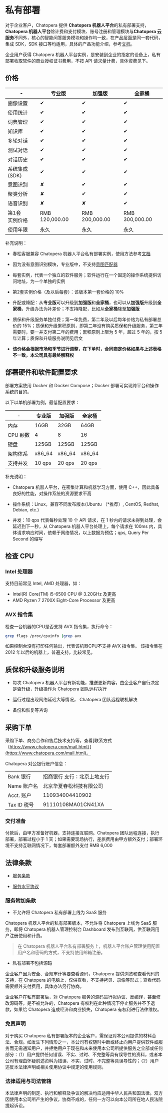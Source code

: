 # 私有部署

对于企业客户，Chatopera 提供 **Chatopera 机器人平台**的私有部署支持，**Chatopera 机器人平台**除计费和支付模块、账号注册和管理模块与**Chatopera 云服务**不同外，核心的智能问答服务模块和操作均一致，在产品层面是同一套代码，集成 SDK，SDK 接口等均适用，具体的产品功能介绍，参考[文档](https://docs.chatopera.com/)。

企业用户获得 Chatopera 机器人平台实例，是安装到企业的指定的设备上，私有部署收取软件的商业授权证书费用，不按 API 请求量计费，具体资费见下。

## 价格

| - | 专业版 | 加强版 | 全家桶 |
|--- | --- | --- | --- |
| 画像设置 | &#10004; | &#10004; |  &#10004; |
| 使用统计 | &#10004; | &#10004; |  &#10004; |
| 词典管理 | &#10004; | &#10004; |  &#10004; |
| 知识库 | &#10004; |  &#10004; |  &#10004; |
| 多轮对话 | &#10004; | &#10004; |  &#10004; |
| 测试对话 | &#10004; | &#10004; |  &#10004; |
| 对话历史 | &#10004; | &#10004; |  &#10004; |
| 系统集成(SDK)| &#10004; | &#10004; |  &#10004; |
| 意图识别 | &#10008; | &#10004; |  &#10004; |
| 聚类分析 | &#10008; |  &#10004; |  &#10004; |
| 语音识别 |  &#10008; |  &#10008; |  &#10004; |
| 第1套<br /> 实例价格 | RMB 120,000.00 | RMB 200,000.00 |  RMB 300,000.00 |
| 使用年限 | 永久 | 永久 | 永久 |

补充说明：

* 春松客服兼容 Chatopera 机器人平台私有部署实例，使用方法参考[文档](https://docs.chatopera.com/products/cskefu/work-chatbot/install.html)

* 因为没有意图识别模块，专业版中，不支持[意图匹配器](https://docs.chatopera.com/products/chatbot-platform/howto-guides/conv-gambit-intent.html)

* 每套实例，代表一个独立的软件服务；软件运行在一个固定的操作系统提供访问地址，为一个单独的实例

* 第2套实例价格（及以后每套）：该版本第一套价格的 10%

* 升配或降配：从**专业版**可以升级到**加强版**和**全家桶**，也可以从**加强版**升级到**全家桶**，升级办法为补差价；不支持降配，比如从**全家桶**降至**加强版**

* 质保和升级服务单独付费；第一年免费，第二年及以后每年价格为私有部署总价的 15%；质保和升级累积原则，即第二年没有购买质保和升级服务，第三年需要时，要一并支付第二年的费用；累积原则上限为 5 年，超过 5 年的，按 5 年计算；质保和升级服务说明见后文

* **该价格会根据市场和季节进行调整，在下单时，合同商定价格如果与上述表格不一致，本公司具有最终解释权**

## 部署硬件和软件配置要求

部署方案使用 Docker 和 Docker Compose；Docker 部署可实现跨平台和操作系统的目的。

以下以单机部署为例，最低配置要求：

| - | 专业版 | 加强版 | 全家桶 |
|--- | --- | --- | --- |
| 内存 | 16GB  | 32GB | 64GB  |
| CPU 颗数 | 4  | 8 | 16  |
| 硬盘 | 125GB  | 125GB |  125GB |
| 架构体系 | x86_64 | x86_64 | x86_64 |
| 支持并发 | 10 qps | 20 qps | 20 qps |

补充说明：

* Chatopera 机器人平台，在密集计算和机器学习方面，使用 C++，因此具备良好的性能，对操作系统的资源要求不高

* 操作系统：Linux，兼容不同发布版本(Ubuntu （*推荐）, CentOS, Redhat, Debian, etc.)

* 并发：10 qps 代表每秒处理 10 个 API 请求，在 1 秒内的请求未得到处理，会延迟到下一秒，从 Chatopera 机器人平台处理上，每个请求在 100ms 内，具体请求响应时间，依赖于网络情况，以上数据为预估；qps, Query Per Second 的缩写

## 检查 CPU

### Intel 处理器

支持目前常见 Intel, AMD 处理器，如：

* Intel(R) Core(TM) i5-6500 CPU @ 3.20GHz 及更高
* AMD Ryzen 7 2700X Eight-Core Processor 及更高

### AVX 指令集

检查一台机器的CPU是否支持 AVX 指令集，执行命令：

```bash
grep flags /proc/cpuinfo |grep avx
```

如果控制台没有打印任何输出，代表该机器CPU不支持 AVX 指令集。
该指令集在 2012 年以后的机器上，普遍支持，比较常见。

## 质保和升级服务说明

* 每次 Chatopera 机器人平台有新功能，推送更新内容，由企业客户自行决定是否升级，升级操作为 Chatopera 团队远程执行

* 运行过程出现网络延迟大等情况， Chatopera 团队远程联机解决

* 备份和恢复等咨询

## 采购下单

采购下单、商务合作和售后技术支持等，查看[联系方式（https://www.chatopera.com/mail.html）](https://www.chatopera.com/mail.html)。

Chatopera 对公银行账户信息：

| | |
|--- | --- |
| Bank 银行 | 招商银行 支行：北京上地支行 |
| Name 账户名 | 北京华夏春松科技有限公司 |
| Acct. 账户 | 110934004410902 |
| Tax ID 税号 | 91110108MA01CN41XA |

### 交付准备

付款后，由甲方准备好机器，支持连接互联网。Chatopera 团队远程连接，执行部署，部署过程小于 1 天；如果需要现场执行，差旅费用由甲方额外支付；部署环境不支持互联网情况下，每套部署额外支付 RMB 6,000

## 法律条款

* [服务条款](/products/chatbot-platform/contract/terms.html)

* [服务水平协议](/products/chatbot-platform/contract/sla.html)

### 服务附加条款

* 不允许将 Chatopera 私有部署上线为 SaaS 服务

Chatopera 机器人平台的私有部署版本，不允许将 Chatopera 上线为 SaaS 服务，即将 Chatopera 机器人管理控制台 Dashboard 发布到互联网，供互联网用户注册使用和计费。

> 在 Chatopera 机器人平台私有部署服务上，机器人平台账户管理使用配置用户名和密码的方式，不支持使用邮箱注册。

* 私有部署不包括源码

企业客户因为安全、合规审计等要查看源码，Chatopera 提供浏览和查看代码的支持，在 Chatopera 的电脑上，仅供查看，不支持拷贝、录像等形式；查看代码需要额外支付费用，具体办法另行协商。

企业客户在私有部署后，对 Chatopera 服务的源码进行拟协议、反编译，甚至修改源码等，是不被允许的，Chatopera 有权利在此种情况下停止服务并不予退款，如果给 Chatopera 造成经济和商业损失，Chatopera 有权利进行法律维权。

### 免责声明

对于购买 Chatopera 私有部署版本的企业客户，需保证对本公司提供的材料合法、合规。如发生下列情形之一，本公司有权随时中断或终止向用户提供软件或服务而无需通知用户，并拒绝用户于现在和未来使用本公司所提供服务之全部或任何部分：（1）用户提供任何错误、不实、过时、不完整等具有误导性的资料，或者本公司有理由怀疑前述资料为错误、不实、过时、不完整等具误导性的；（2）用户违反本法律声明或相关使用协议中规定的使用规则。

### 法律适用与司法管辖

本法律声明的制定、执行和解释及争议的解决均应适用中华人民共和国法律。双方因使用本公司所产生的争议，协商不成的，任何一方可以向本公司所在地人民法院提起诉讼。

